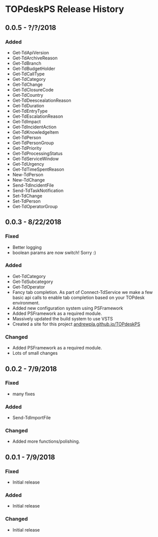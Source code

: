 # TOPdeskPS Release History

## 0.0.5 - ?/?/2018

### Added

* Get-TdApiVersion
* Get-TdArchiveReason
* Get-TdBranch
* Get-TdBudgetHolder
* Get-TdCallType
* Get-TdCategory
* Get-TdChange
* Get-TdClosureCode
* Get-TdCountry
* Get-TdDeescealationReason
* Get-TdDuration
* Get-TdEntryType
* Get-TdEscalationReason
* Get-TdImpact
* Get-TdIncidentAction
* Get-TdKnowledgeItem
* Get-TdPerson
* Get-TdPersonGroup
* Get-TdPriority
* Get-TdProcessingStatus
* Get-TdServiceWindow
* Get-TdUrgency
* Get-TdTimeSpentReason
* New-TdPerson
* New-TdChange
* Send-TdIncidentFile
* Send-TdTaskNotification
* Set-TdChange
* Set-TdPerson
* Get-TdOperatorGroup

## 0.0.3 - 8/22/2018

### Fixed

* Better logging
* boolean params are now switch! Sorry :)

### Added

* Get-TdCategory
* Get-TdSubcategory
* Get-TdOperator
* Fancy tab completion. As part of Connect-TdService we make a few basic api calls to enable tab completion based on your TOPdesk environment.
* Added new configuration system using PSFramework
* Added PSFramework as a required module.
* Massively updated the build system to use VSTS
* Created a site for this project [andrewpla.github.io/TOPdeskPS]('https://andrewpla.github.io/TOPdeskPS')

### Changed

* Added PSFramework as a required module.
* Lots of small changes

## 0.0.2 - 7/9/2018

### Fixed

* many fixes

### Added

* Send-TdImportFile

### Changed

* Added more functions/polishing.

## 0.0.1 - 7/9/2018

### Fixed

* Initial release

### Added

* Initial release

### Changed

* Initial release
